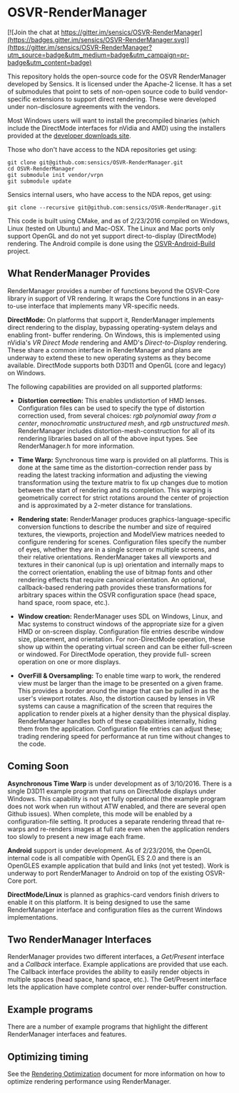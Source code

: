 # OSVR-RenderManager

[![Join the chat at https://gitter.im/sensics/OSVR-RenderManager](https://badges.gitter.im/sensics/OSVR-RenderManager.svg)](https://gitter.im/sensics/OSVR-RenderManager?utm_source=badge&utm_medium=badge&utm_campaign=pr-badge&utm_content=badge)

This repository holds the open-source code for the OSVR RenderManager developed by
Sensics.  It is licensed under the Apache-2 license.  It has a set of submodules
that point to sets of non-open source code to build
vendor-specific extensions to support direct rendering.  These were developed
under non-disclosure agreements with the vendors.

Most Windows users will want to install the precompiled binaries (which include
the DirectMode interfaces for nVidia and AMD) using the installers provided at
the [developer downloads site](http://osvr.github.io/using/).

Those who don't have access to the NDA repositories get using:

```
git clone git@github.com:sensics/OSVR-RenderManager.git
cd OSVR-RenderManager
git submodule init vendor/vrpn
git submodule update
```

Sensics internal users, who have access to the NDA repos, get using:

```
git clone --recursive git@github.com:sensics/OSVR-RenderManager.git
```

This code is built using CMake, and as of 2/23/2016 compiled on Windows, Linux
(tested on Ubuntu) and Mac-OSX.  The Linux and Mac ports only support OpenGL and
do not yet support direct-to-display (DirectMode) rendering.  The Android compile
is done using the [OSVR-Android-Build](https://github.com/OSVR/OSVR-Android-Build)
project.

## What RenderManager Provides

RenderManager provides a number of functions beyond the OSVR-Core library in support
of VR rendering.  It wraps the Core functions in an easy-to-use interface that
implements many VR-specific needs.

**DirectMode:** On platforms that support it, RenderManager implements direct
rendering to the display, bypassing operating-system delays and enabling front-
buffer rendering.  On Windows, this is implemented using nVidia's *VR Direct
Mode* rendering and AMD's *Direct-to-Display* rendering.  These share a common
interface in RenderManager and plans are underway to extend these to new operating
systems as they become available.  DirectMode supports both D3D11 and OpenGL (core
and legacy) on Windows.

The following capabilities are provided on all supported platforms:

* **Distortion correction:** This enables undistortion of HMD lenses.
Configuration files can be used to specify the type of
distortion correction used, from several choices: *rgb polynomial away from a center*,
*monochromatic unstructured mesh*, and *rgb unstructured mesh*.  RenderManager
includes distortion-mesh-construction for all of its rendering libraries based on
all of the above input types.  See RenderManager.h for more information.

* **Time Warp:** Synchronous time warp is provided on all platforms.  This is done
at the same time as the distortion-correction render pass by reading the latest
tracking information and adjusting the viewing transformation using the texture
matrix to fix up changes due to motion between the start of rendering and its
completion.  This warping is geometrically correct for strict rotations around
the center of projection and is approximated by a 2-meter distance for translations.

* **Rendering state:** RenderManager produces graphics-language-specific conversion
functions to describe the number and size of required textures, the viewports,
projection and ModelView matrices needed to configure rendering for scenes.
Configuration files specify the number of eyes, whether they are in a single screen
or multiple screens, and their relative orientations.  RenderManager takes all
viewports and textures in their canonical (up is up) orientation and internally
maps to the correct orientation, enabling the use of bitmap fonts and other
rendering effects that require canonical orientation.  An optional, callback-based
rendering path provides these transformations for arbitrary spaces within the
OSVR configuration space (head space, hand space, room space, etc.).

* **Window creation:** RenderManager uses SDL on Windows, Linux, and Mac systems
to construct windows of the appropriate size for a given HMD or on-screen display.
Configuration file entries describe window size, placement, and orientation.  For
non-DirectMode operation, these show up within the operating virtual screen and can
be either full-screen or windowed.  For DirectMode operation, they provide full-
screen operation on one or more displays.

* **OverFill & Oversampling:** To enable time warp to work, the rendered view must
be larger than the image to be presented on a given frame.  This provides a border
around the image that can be pulled in as the user's viewport rotates.  Also, the
distortion caused by lenses in VR systems can cause a magnification of the screen
that requires the application to render pixels at a higher density than the physical
display.  RenderManager handles both of these capabilities internally, hiding them
from the application.  Configuration file entries can adjust these; trading rendering
speed for performance at run time without changes to the code.

## Coming Soon

**Asynchronous Time Warp** is under development as of 3/10/2016.  There is a single
D3D11 example program that runs on DirectMode displays under Windows.  This capability
is not yet fully operational (the example program does not work when run without
ATW enabled, and there are several open Github issues).  When complete, this
mode will be enabled by a configuration-file setting.  It produces a separate rendering
thread that re-warps and re-renders images at full rate even when the application
renders too slowly to present a new image each frame.

**Android** support is under development.  As of 2/23/2016, the OpenGL internal
code is all compatible with OpenGL ES 2.0 and there is an OpenGLES example
application that build and links (not yet tested).  Work is underway to port RenderManager
to Android on top of the existing OSVR-Core port.

**DirectMode/Linux** is planned as graphics-card vendors finish drivers
to enable it on this platform.  It is being designed to use the same RenderManager
interface and configuration files as the current Windows implementations.

## Two RenderManager Interfaces

RenderManager provides two different interfaces, a *Get/Present* interface and a
*Callback* interface.  Example applications are provided that use each.  The
Callback interface provides the ability to easily render objects in multiple
spaces (head space, hand space, etc.).  The Get/Present interface lets the
application have complete control over render-buffer construction.

## Example programs

There are a number of example programs that highlight the different RenderManager
interfaces and features.

## Optimizing timing

See the [Rendering Optimization](./doc/renderingOptimization.md) document for more information on how to optimize rendering performance using RenderManager.